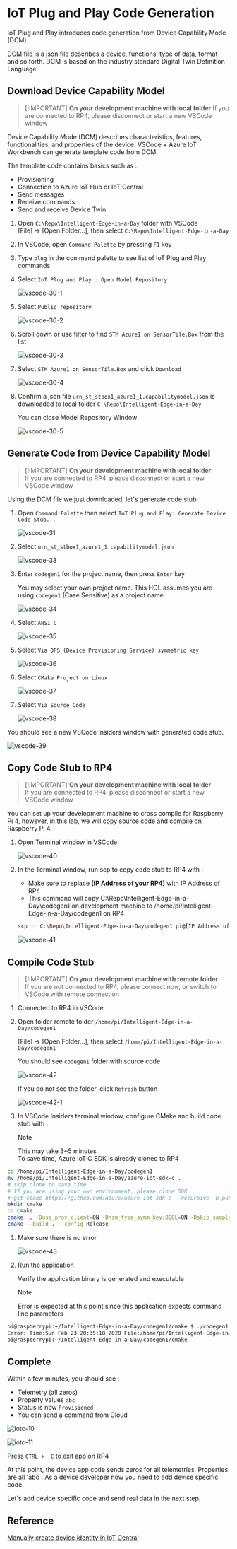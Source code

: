 # IoT Plug and Play Code Generation

IoT Plug and Play introduces code generation from Device Capability Mode (DCM).

DCM file is a json file describes a device, functions, type of data, format and so forth.  DCM is based on the industry standard Digital Twin Definition Language.

## Download Device Capability Model

> [!IMPORTANT] **On your development machine with local folder**
> If you are connected to RP4, please disconnect or start a new VSCode window

Device Capability Mode (DCM) describes characteristics, features, functionalities, and properties of the device.  VSCode + Azure IoT Workbench can generate template code from DCM.

The template code contains basics such as :

- Provisioning
- Connection to Azure IoT Hub or IoT Central
- Send messages
- Receive commands
- Send and receive Device Twin

1. Open `C:\Repo\Intelligent-Edge-in-a-Day` folder with VSCode  
    [File] -> [Open Folder...], then select `C:\Repo\Intelligent-Edge-in-a-Day`
1. In VSCode, open `Command Palette` by pressing `F1` key  
1. Type `plug` in the command palette to see list of IoT Plug and Play commands
1. Select `IoT Plug and Play : Open Model Repository`

    ![vscode-30-1](media/vscode-30-1.png)  

1. Select `Public repository`  

    ![vscode-30-2](media/vscode-30-2.png)  

1. Scroll down or use filter to find `STM Azure1 on SensorTile.Box` from the list

    ![vscode-30-3](media/vscode-30-3.png)  

1. Select `STM Azure1 on SensorTile.Box` and click `Download`

    ![vscode-30-4](media/vscode-30-4.png)  

1. Confirm a json file `urn_st_stbox1_azure1_1.capabilitymodel.json` is downloaded to local folder `C:\Repo\Intelligent-Edge-in-a-Day`  

    You can close Model Repository Window

    ![vscode-30-5](media/vscode-30-5.png)  

## Generate Code from Device Capability Model

> [!IMPORTANT] **On your development machine with local folder**  
> If you are connected to RP4, please disconnect or start a new VSCode window

Using the DCM file we just downloaded, let's generate code stub

1. Open `Command Palette` then select `IoT Plug and Play: Generate Device Code Stub...`  

    ![vscode-31](media/vscode-31.png)

1. Select `urn_st_stbox1_azure1_1.capabilitymodel.json`

    ![vscode-33](media/vscode-33.png)

1. Enter `codegen1` for the project name, then press `Enter` key  

    You may select your own project name.  This HOL assumes you are using `codegen1` (Case Sensitive) as a project name

    ![vscode-34](media/vscode-34.png)

1. Select `ANSI C`

    ![vscode-35](media/vscode-35.png)

1. Select `Via DPS (Device Provisioning Service) symmetric key`

    ![vscode-36](media/vscode-36.png)

1. Select `CMake Project on Linux`

    ![vscode-37](media/vscode-37.png)

1. Select `Via Source Code`

    ![vscode-38](media/vscode-38.png)

You should see a new VSCode Insiders window with generated code stub.

![vscode-39](media/vscode-39.png)

## Copy Code Stub to RP4

> [!IMPORTANT] **On your development machine with local folder**  
> If you are connected to RP4, please disconnect or start a new VSCode window

You can set up your development machine to cross compile for Raspberry Pi 4, however, in this lab, we will copy source code and compile on Raspberry Pi 4.

1. Open Terminal window in VSCode  

    ![vscode-40](media/vscode-40.png)

1. In the Terminal window, run scp to copy code stub to RP4 with :

    - Make sure to replace **[IP Address of your RP4]** with IP Address of RP4
    - This command will copy C:\Repo\Intelligent-Edge-in-a-Day\codegen1 on development machine to /home/pi/Intelligent-Edge-in-a-Day/codegen1 on RP4  
  
    ```bash
    scp -r C:\Repo\Intelligent-Edge-in-a-Day\codegen1 pi@[IP Address of your RP4]:/home/pi/Intelligent-Edge-in-a-Day  
    ```

    ![vscode-41](media/vscode-41.png)

## Compile Code Stub

> [!IMPORTANT] **On your development machine with remote folder**  
> If you are not connected to RP4, please connect now, or switch to VSCode with remote connection

1. Connected to RP4 in VSCode
1. Open folder remote folder `/home/pi/Intelligent-Edge-in-a-Day/codegen1`  

    [File] -> [Open Folder...], then select `/home/pi/Intelligent-Edge-in-a-Day/codegen1`

    You should see `codegen1` folder with source code

    ![vscode-42](media/vscode-42.png)

    If you do not see the folder, click `Refresh` button  

    ![vscode-42-1](media/vscode-42-1.png)

1. In VSCode Insiders terminal window, configure CMake and build code stub with :

    > [!NOTE]  
    > This may take 3~5 minutes  
    > To save time, Azure IoT C SDK is already cloned to RP4

  ```bash
  cd /home/pi/Intelligent-Edge-in-a-Day/codegen1
  mv /home/pi/Intelligent-Edge-in-a-Day/azure-iot-sdk-c .
  # skip clone to save time.  
  # If you are using your own environment, please clone SDK
  # git clone https://github.com/Azure/azure-iot-sdk-c --recursive -b public-preview
  mkdir cmake
  cd cmake
  cmake .. -Duse_prov_client=ON -Dhsm_type_symm_key:BOOL=ON -Dskip_samples=ON -Dbuild_service_client=OFF
  cmake --build . --config Release
  
  ```

1. Make sure there is no error

    ![vscode-43](media/vscode-43.png)

1. Run the application

    Verify the application binary is generated and executable

    > [!NOTE]  
    > Error is expected at this point since this application expects command line parameters

  ```bash
  pi@raspberrypi:~/Intelligent-Edge-in-a-Day/codegen1/cmake $ ./codegen1 
Error: Time:Sun Feb 23 20:35:18 2020 File:/home/pi/Intelligent-Edge-in-a-Day/codegen1/main.c Func:main Line:222 USAGE: codegen1 [Device ID] [DPS ID Scope] [DPS symmetric key]
pi@raspberrypi:~/Intelligent-Edge-in-a-Day/codegen1/cmake

   ```



## Complete

Within a few minutes, you should see :

- Telemetry (all zeros) 
- Property values `abc`
- Status is now `Provisioned`
- You can send a command from Cloud  

![iotc-10](media/iotc-10.png)

![iotc-11](media/iotc-11.png)

Press `CTRL +  C` to exit app on RP4

At this point, the device app code sends zeros for all telemetries.  Properties are all 'abc`.
As a device developer now you need to add device specific code.

Let's add device specific code and send real data in the next step.

## Reference

[Manually create device identity in IoT Central](IoT-PnP-DeviceIdentity-Manual.md)

